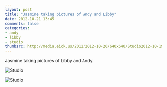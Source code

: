 ```yaml
---
layout: post
title: "Jasmine taking pictures of Andy and Libby"
date: 2012-10-21 13:45
comments: false
categories: 
- andy
- libby
- studio
thumbsrc: http://media.eick.us/2012/2012-10-20/640x640/Studio2012-10-19at19-38-11-2012-10-19at19-38-11.jpg
---
```

Jasmine taking pictures of Libby and Andy.

![Studio](http://media.eick.us/media/photographs/2012/2012-10-20/Studio2012-10-19at19-38-11-2012-10-19at19-38-11.jpg)


![Studio](http://media.eick.us/media/photographs/2012/2012-10-20/Studio2012-10-19at19-37-44-2012-10-19at19-37-44.jpg)

